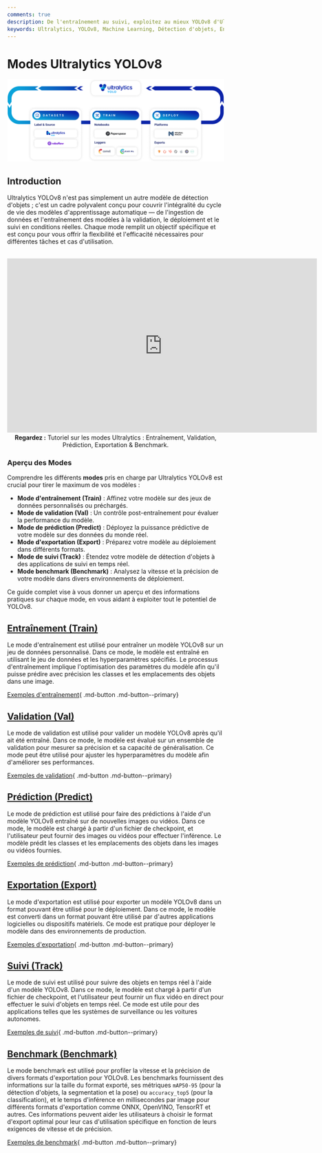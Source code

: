 ```yaml
---
comments: true
description: De l'entraînement au suivi, exploitez au mieux YOLOv8 d'Ultralytics. Obtenez des aperçus et des exemples pour chaque mode pris en charge, y compris la validation, l'exportation et le benchmarking.
keywords: Ultralytics, YOLOv8, Machine Learning, Détection d'objets, Entraînement, Validation, Prédiction, Exportation, Suivi, Benchmarking
---
```


# Modes Ultralytics YOLOv8

<img width="1024" src="https://github.com/ultralytics/assets/raw/main/yolov8/banner-integrations.png" alt="Écosystème Ultralytics YOLO et intégrations">

## Introduction

Ultralytics YOLOv8 n'est pas simplement un autre modèle de détection d'objets ; c'est un cadre polyvalent conçu pour couvrir l'intégralité du cycle de vie des modèles d'apprentissage automatique — de l'ingestion de données et l'entraînement des modèles à la validation, le déploiement et le suivi en conditions réelles. Chaque mode remplit un objectif spécifique et est conçu pour vous offrir la flexibilité et l'efficacité nécessaires pour différentes tâches et cas d'utilisation.

<p align="center">
  <br>
  <iframe width="720" height="405" src="https://www.youtube.com/embed/j8uQc0qB91s?si=dhnGKgqvs7nPgeaM"
    title="Lecteur vidéo YouTube" frameborder="0"
    allow="accelerometer; autoplay; clipboard-write; encrypted-media; gyroscope; picture-in-picture; web-share"
    allowfullscreen>
  </iframe>
  <br>
  <strong>Regardez :</strong> Tutoriel sur les modes Ultralytics : Entraînement, Validation, Prédiction, Exportation & Benchmark.
</p>

### Aperçu des Modes

Comprendre les différents **modes** pris en charge par Ultralytics YOLOv8 est crucial pour tirer le maximum de vos modèles :

- **Mode d'entraînement (Train)** : Affinez votre modèle sur des jeux de données personnalisés ou préchargés.
- **Mode de validation (Val)** : Un contrôle post-entraînement pour évaluer la performance du modèle.
- **Mode de prédiction (Predict)** : Déployez la puissance prédictive de votre modèle sur des données du monde réel.
- **Mode d'exportation (Export)** : Préparez votre modèle au déploiement dans différents formats.
- **Mode de suivi (Track)** : Étendez votre modèle de détection d'objets à des applications de suivi en temps réel.
- **Mode benchmark (Benchmark)** : Analysez la vitesse et la précision de votre modèle dans divers environnements de déploiement.

Ce guide complet vise à vous donner un aperçu et des informations pratiques sur chaque mode, en vous aidant à exploiter tout le potentiel de YOLOv8.

## [Entraînement (Train)](train.md)

Le mode d'entraînement est utilisé pour entraîner un modèle YOLOv8 sur un jeu de données personnalisé. Dans ce mode, le modèle est entraîné en utilisant le jeu de données et les hyperparamètres spécifiés. Le processus d'entraînement implique l'optimisation des paramètres du modèle afin qu'il puisse prédire avec précision les classes et les emplacements des objets dans une image.

[Exemples d'entraînement](train.md){ .md-button .md-button--primary}

## [Validation (Val)](val.md)

Le mode de validation est utilisé pour valider un modèle YOLOv8 après qu'il ait été entraîné. Dans ce mode, le modèle est évalué sur un ensemble de validation pour mesurer sa précision et sa capacité de généralisation. Ce mode peut être utilisé pour ajuster les hyperparamètres du modèle afin d'améliorer ses performances.

[Exemples de validation](val.md){ .md-button .md-button--primary}

## [Prédiction (Predict)](predict.md)

Le mode de prédiction est utilisé pour faire des prédictions à l'aide d'un modèle YOLOv8 entraîné sur de nouvelles images ou vidéos. Dans ce mode, le modèle est chargé à partir d'un fichier de checkpoint, et l'utilisateur peut fournir des images ou vidéos pour effectuer l'inférence. Le modèle prédit les classes et les emplacements des objets dans les images ou vidéos fournies.

[Exemples de prédiction](predict.md){ .md-button .md-button--primary}

## [Exportation (Export)](export.md)

Le mode d'exportation est utilisé pour exporter un modèle YOLOv8 dans un format pouvant être utilisé pour le déploiement. Dans ce mode, le modèle est converti dans un format pouvant être utilisé par d'autres applications logicielles ou dispositifs matériels. Ce mode est pratique pour déployer le modèle dans des environnements de production.

[Exemples d'exportation](export.md){ .md-button .md-button--primary}

## [Suivi (Track)](track.md)

Le mode de suivi est utilisé pour suivre des objets en temps réel à l'aide d'un modèle YOLOv8. Dans ce mode, le modèle est chargé à partir d'un fichier de checkpoint, et l'utilisateur peut fournir un flux vidéo en direct pour effectuer le suivi d'objets en temps réel. Ce mode est utile pour des applications telles que les systèmes de surveillance ou les voitures autonomes.

[Exemples de suivi](track.md){ .md-button .md-button--primary}

## [Benchmark (Benchmark)](benchmark.md)

Le mode benchmark est utilisé pour profiler la vitesse et la précision de divers formats d'exportation pour YOLOv8. Les benchmarks fournissent des informations sur la taille du format exporté, ses métriques `mAP50-95` (pour la détection d'objets, la segmentation et la pose) ou `accuracy_top5` (pour la classification), et le temps d'inférence en millisecondes par image pour différents formats d'exportation comme ONNX, OpenVINO, TensorRT et autres. Ces informations peuvent aider les utilisateurs à choisir le format d'export optimal pour leur cas d'utilisation spécifique en fonction de leurs exigences de vitesse et de précision.

[Exemples de benchmark](benchmark.md){ .md-button .md-button--primary}
